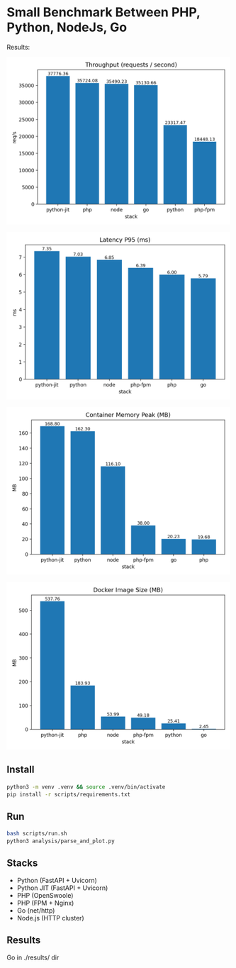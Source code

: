 # Small Benchmark Between PHP, Python, NodeJs, Go

Results:

![](imgs/throughput.png)

![](imgs/latency_p95.png)

![](imgs/memory_peak.png)

![](imgs/image_size.png)


## Install
```bash
python3 -m venv .venv && source .venv/bin/activate
pip install -r scripts/requirements.txt
```

## Run
```bash
bash scripts/run.sh
python3 analysis/parse_and_plot.py
```

## Stacks
- Python (FastAPI + Uvicorn)
- Python JIT (FastAPI + Uvicorn)
- PHP (OpenSwoole)
- PHP (FPM + Nginx)
- Go (net/http)
- Node.js (HTTP cluster)

## Results
Go in ./results/ dir
